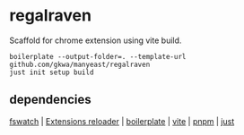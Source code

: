 # regalraven

Scaffold for chrome extension using vite build.

```
boilerplate --output-folder=. --template-url github.com/gkwa/manyeast/regalraven
just init setup build
```

## dependencies

[fswatch](https://emcrisostomo.github.io/fswatch/) |
[Extensions reloader](https://chromewebstore.google.com/detail/extensions-reloader/fimgfedafeadlieiabdeeaodndnlbhid) |
[boilerplate](https://github.com/gruntwork-io/boilerplate?tab=readme-ov-file#boilerplate) |
[vite](https://vite.dev) |
[pnpm](https://pnpm.io) |
[just](https://github.com/casey/just/blob/master/README.md#just)
